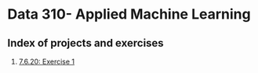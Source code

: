 # Data 310- Applied Machine Learning
## Index of projects and exercises
1. [7.6.20: Exercise 1](https://github.com/aeraposo/Data_310_Project_Summaries/blob/master/Class%207.7.20%20exercise)
